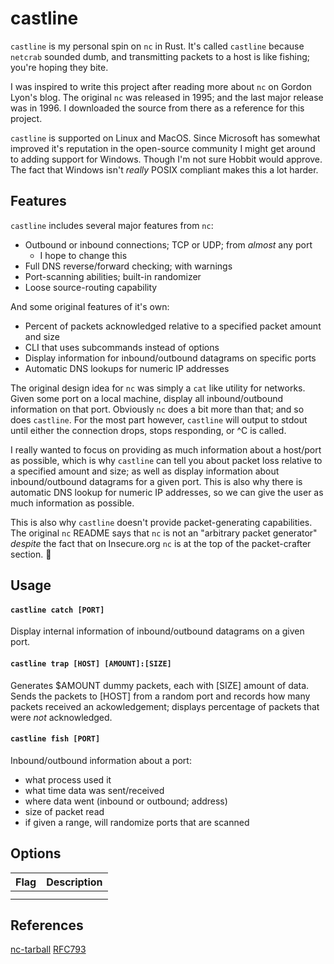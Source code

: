 castline
=======

`castline` is my personal spin on `nc` in Rust. It's called `castline`
because `netcrab` sounded dumb, and transmitting packets to a host is
like fishing; you're hoping they bite.

I was inspired to write this project after reading more about `nc`
on Gordon Lyon's blog.  The original `nc` was released in 1995;
and the last major release was in 1996. I downloaded the source
from there as a reference for this project.

`castline` is supported on Linux and MacOS. Since Microsoft has somewhat
improved it's reputation in the open-source community I might get around
to adding support for Windows. Though I'm not sure Hobbit would approve.
The fact that Windows isn't _really_ POSIX compliant makes this a lot harder.

## Features

`castline` includes several major features from `nc`:

- Outbound or inbound connections; TCP or UDP; from _almost_  any port
  - I hope to change this
- Full DNS reverse/forward checking; with warnings
- Port-scanning abilities; built-in randomizer
- Loose source-routing capability

And some original features of it's own:

- Percent of packets acknowledged relative to a specified packet amount and size
- CLI that uses subcommands instead of options
- Display information for inbound/outbound datagrams on specific ports
- Automatic DNS lookups for numeric IP addresses

The original design idea for `nc` was simply a `cat` like utility for networks.
Given some port on a local machine, display all inbound/outbound information on
that port. Obviously `nc` does a bit more than that; and so does `castline`.
For the most part however, `castline` will output to stdout until either the
connection drops, stops responding, or ^C is called.

I really wanted to focus on providing as much information about a host/port
as possible, which is why `castline` can tell you about packet loss relative
to a specified amount and size; as well as display information about
inbound/outbound datagrams for a given port. This is also why there is automatic
DNS lookup for numeric IP addresses, so we can give the user as much information
as possible.

This is also why `castline` doesn't provide packet-generating capabilities.
The original `nc` README says that `nc` is not an "arbitrary packet generator"
_despite_ the fact that on Insecure.org `nc` is at the top of the packet-crafter
section. :shrug:

## Usage

#### `castline catch [PORT]`

Display internal information of inbound/outbound datagrams on a given port.

#### `castline trap [HOST] [AMOUNT]:[SIZE]`

Generates $AMOUNT dummy packets, each with [SIZE] amount of data. Sends the packets
to [HOST] from a random port and records how many packets received an ackowledgement;
displays percentage of packets that were _not_ acknowledged.

#### `castline fish [PORT]`

Inbound/outbound information about a port:

- what process used it
- what time data was sent/received
- where data went (inbound or outbound; address)
- size of packet read
- if given a range, will randomize ports that are scanned

## Options

| Flag | Description |
|------|-------------|
|      |             |
|      |             |


## References

[nc-tarball][NCTAR]
[RFC793][TCPImpl]


[NCTAR]:https://sectools.org/tool/netcat/
[TCPImpl]:https://datatracker.ietf.org/doc/html/rfc793
